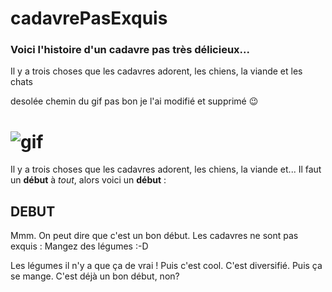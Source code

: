 # cadavrePasExquis

### Voici l'histoire d'un cadavre pas très délicieux...


Il y a trois choses que les cadavres adorent, les chiens, la viande et les chats


desolée chemin du gif pas bon je l'ai modifié  et supprimé :wink:


![gif](https://media.giphy.com/media/BJA5FJy94lvNK/giphy.gif)
=======
Il y a trois choses que les cadavres adorent, les chiens, la viande et...
Il faut un **début** à *tout*, alors voici un **début** :

## DEBUT

Mmm. On peut dire que c'est un bon début. Les cadavres ne sont pas exquis : Mangez des légumes :-D

Les légumes il n'y a que ça de vrai ! Puis c'est cool. C'est diversifié. Puis ça se mange. C'est déjà un bon début, non? 
